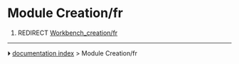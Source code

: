 # Module Creation/fr
1.  REDIRECT [Workbench_creation/fr](Workbench_creation/fr.md)



---
⏵ [documentation index](../README.md) > Module Creation/fr
